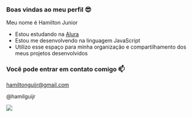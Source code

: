 ### Boas vindas ao meu perfil 😎

Meu nome é Hamilton Junior

- Estou estudando na [Alura](https://www.alura.com.br/)
- Estou me desenvolvendo na linguagem JavaScript
- Utilizo esse espaço para minha organização e compartilhamento dos meus projetos desenvolvidos

### Você pode entrar em contato comigo 📫

hamiltonguijr@gmail.com

@hamilguijr

![](https://media1.tenor.com/m/bISmNK2IDLQAAAAC/start-gravity-falls.gif)
